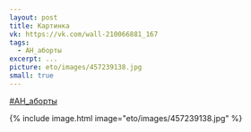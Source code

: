 ```yaml
---
layout: post
title: Картинка
vk: https://vk.com/wall-210066881_167
tags:
  - АН_аборты
excerpt: ...
picture: eto/images/457239138.jpg
small: true
---
```

[#АН_аборты](poisk.html#АН_аборты)

{% include image.html image="eto/images/457239138.jpg" %}